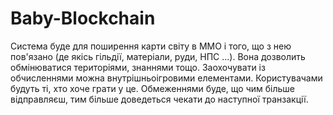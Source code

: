 # Baby-Blockchain
Система буде для поширення карти світу в ММО і того, що з нею пов'язано (де якісь гільдії, матеріали, руди, НПС ...). Вона дозволить обмінюватися територіями, знаннями тощо. Заохочувати із обчисленнями можна внутрішньоігровими елементами. Користувачами будуть ті, хто хоче грати у це. Обмеженнями буде, що чим більше відправляєш, тим більше доведеться чекати до наступної транзакції.
